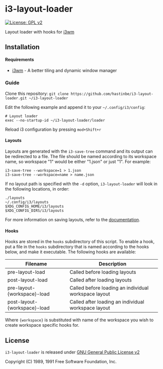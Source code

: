 i3-layout-loader
=========
[![License: GPL v2](https://img.shields.io/badge/License-GPL%20v2-blue.svg)][license]

Layout loader with hooks for [i3wm]

## Installation

#### Requirements
* [i3wm] - A better tiling and dynamic window manager

### Guide
Clone this repository: `git clone https://github.com/hastinbe/i3-layout-loader.git ~/i3-layout-loader`

Edit the following example and append it to your `~/.config/i3/config`:

```
# Layout loader
exec --no-startup-id ~/i3-layout-loader/loader
```
Reload i3 configuration by pressing `mod+Shift+r`

#### Layouts

Layouts are generated with the `i3-save-tree` command and its output can be redirected to a file.
The file should be named according to its workspace name, so workspace "1" would be either "1.json" or just "1". For example:

```
i3-save-tree --workspace=1 > 1.json
i3-save-tree --workspace=name > name.json
```

If no layout path is specified with the `-d` option, `i3-layout-loader` will look in the following locations, in order:

```
./layouts
~/.config/i3/layouts
$XDG_CONFIG_HOME/i3/layouts
$XDG_CONFIG_DIRS/i3/layouts
```

For more information on saving layouts, refer to the [documentation](https://i3wm.org/docs/layout-saving.html).

#### Hooks

Hooks are stored in the `hooks` subdirectory of this script. To enable a hook, put a file in the `hooks` subdirectory that is
named according to the hooks below, and make it executable. The following hooks are available:

Filename | Description
-------- | -----------
pre-layout-load | Called before loading layouts
post-layout-load | Called after loading layouts
pre-layout-{workspace}-load | Called before loading an individual workspace layout
post-layout-{workspace}-load | Called after loading an individual workspace layout

Where `{workspace}` is substituted with name of the workspace you wish to create workspace specific hooks for.

## License

`i3-layout-loader` is released under [GNU General Public License v2][license]

Copyright (C) 1989, 1991 Free Software Foundation, Inc.

[i3wm]: https://i3wm.org
[license]: https://www.gnu.org/licenses/gpl-2.0.en.html
